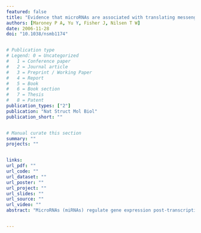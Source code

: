 ```yaml
---
featured: false
title: "Evidence that microRNAs are associated with translating messenger RNAs in human cells"
authors: [Maroney P A, Yu Y, Fisher J, Nilsen T W]
date: 2006-11-28
doi: "10.1038/nsmb1174"


# Publication type
# Legend: 0 = Uncategorized
#   1 = Conference paper
#   2 = Journal article
#   3 = Preprint / Working Paper
#   4 = Report
#   5 = Book
#   6 = Book section
#   7 = Thesis
#   8 = Patent
publication_types: ["2"]
publication: "Nat Struct Mol Biol"
publication_short: ""


# Manual curate this section
summary: ""
projects: ""


links:
url_pdf: ""
url_code: ""
url_dataset: ""
url_poster: ""
url_project: ""
url_slides: ""
url_source: ""
url_video: ""
abstract: "MicroRNAs (miRNAs) regulate gene expression post-transcriptionally by binding the 3' untranslated regions of target mRNAs. We examined the subcellular distribution of three miRNAs in exponentially growing HeLa cells and found that the vast majority are associated with mRNAs in polysomes. Several lines of evidence indicate that most of these mRNAs, including a known miRNA-regulated target (KRAS mRNA), are actively being translated."


---
```

